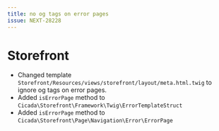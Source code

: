 ```yaml
---
title: no og tags on error pages
issue: NEXT-28228
---
```

# Storefront
* Changed template `Storefront/Resources/views/storefront/layout/meta.html.twig` to ignore og tags on error pages.
* Added `isErrorPage` method to `Cicada\Storefront\Framework\Twig\ErrorTemplateStruct`
* Added `isErrorPage` method to `Cicada\Storefront\Page\Navigation\Error\ErrorPage`
